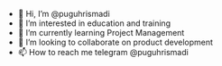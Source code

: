 - 👋 Hi, I’m @puguhrismadi
- 👀 I’m interested in education and training
- 🌱 I’m currently learning Project Management 
- 💞️ I’m looking to collaborate on product development
- 📫 How to reach me telegram @puguhrismadi

<!---
puguhrismadi/puguhrismadi is a ✨ special ✨ repository because its `README.md` (this file) appears on your GitHub profile.
You can click the Preview link to take a look at your changes.
--->
